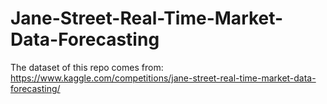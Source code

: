 # Jane-Street-Real-Time-Market-Data-Forecasting
The dataset of this repo comes from: https://www.kaggle.com/competitions/jane-street-real-time-market-data-forecasting/
